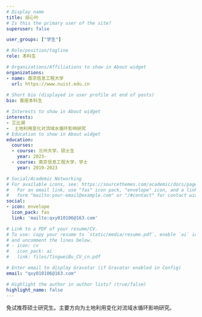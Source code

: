 ```yaml
---
# Display name
title: 邱心叶
# Is this the primary user of the site?
superuser: false

user_groups: ["学生"]

# Role/position/tagline
role: 本科生

# Organizations/Affiliations to show in About widget
organizations:
- name: 南京信息工程大学
  url: https://www.nuist.edu.cn
  
# Short bio (displayed in user profile at end of posts)
bio: 客座本科生

# Interests to show in About widget
interests:
- 艾比湖
-  土地利用变化对流域水循环影响研究
# Education to show in About widget
education:
  courses:
  - course: 兰州大学，硕士生
    year: 2023-
  - course: 南京信息工程大学，学士
    year: 2019-2023

# Social/Academic Networking
# For available icons, see: https://sourcethemes.com/academic/docs/page-builder/#icons
#   For an email link, use "fas" icon pack, "envelope" icon, and a link in the
#   form "mailto:your-email@example.com" or "/#contact" for contact widget.
social:
- icon: envelope
  icon_pack: fas
  link: 'mailto:qxy010106@163.com'

# Link to a PDF of your resume/CV.
# To use: copy your resume to `static/media/resume.pdf`, enable `ai` icons in `params.toml`,
# and uncomment the lines below.
# - icon: cv
#   icon_pack: ai
#   link: files/TingweiBu_CV_cn.pdf

# Enter email to display Gravatar (if Gravatar enabled in Config)
email: "qxy010106@163.com"

# Highlight the author in author lists? (true/false)
highlight_name: false
---
```

免试推荐硕士研究生。主要方向为土地利用变化对流域水循环影响研究。

